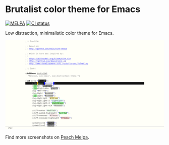 # Brutalist color theme for Emacs

[![MELPA](https://melpa.org/packages/brutalist-theme-badge.svg)](https://melpa.org/#/brutalist-theme) [![CI status](https://ci.madhouse-project.org/api/badges/algernon/brutalist-theme.el/status.svg?branch=master)](https://ci.madhouse-project.org/algernon/brutalist-theme.el)

Low distraction, minimalistic color theme for Emacs.

![Brutalist Theme](data/screenshot.png)

Find more screenshots on [Peach Melpa](https://peach-melpa.org/themes/brutalist-theme/variants/brutalist).
